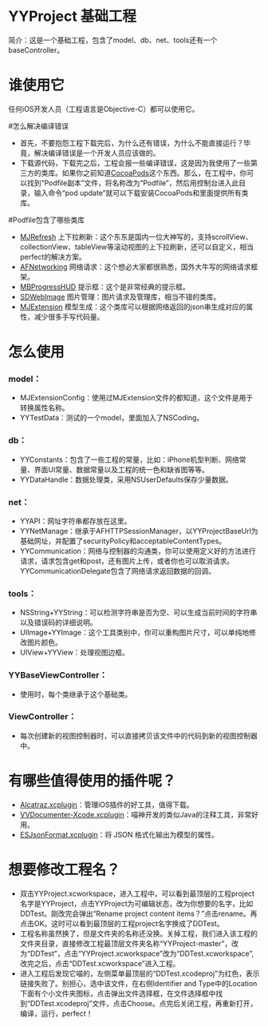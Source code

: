 # YYProject 基础工程
简介：这是一个基础工程，包含了model、db、net、tools还有一个baseController。

# 谁使用它
任何iOS开发人员（工程语言是Objective-C）都可以使用它。

#怎么解决编译错误
* 首先，不要抱怨工程下载完后，为什么还有错误，为什么不能直接运行？毕竟，解决编译错误是一个开发人员应该做的。
* 下载源代码，下载完之后，工程会报一些编译错误，这是因为我使用了一些第三方的类库。如果你之前知道[CocoaPods](http://www.cocoachina.com/ios/20140107/7663.html)这个东西。那么，在工程中，你可以找到“Podfile副本”文件，将名称改为“Podfile”，然后用控制台进入此目录，输入命令“pod update”就可以下载安装CocoaPods和里面提供所有类库。

#Podfile包含了哪些类库
* [MJRefresh](https://github.com/CoderMJLee/MJRefresh) 上下拉刷新：这个东东是国内一位大神写的，支持scrollView、collectionView、tableView等滚动视图的上下拉刷新，还可以自定义，相当perfect的解决方案。
* [AFNetworking](https://github.com/AFNetworking/AFNetworking) 网络请求：这个想必大家都很熟悉，国外大牛写的网络请求框架。
* [MBProgressHUD](https://github.com/jdg/MBProgressHUD) 提示框：这个是非常经典的提示框。
* [SDWebImage](https://github.com/rs/SDWebImage) 图片管理：图片请求及管理库，相当不错的类库。
* [MJExtension](https://github.com/CoderMJLee/MJExtension) 模型生成：这个类库可以根据网络返回的json串生成对应的属性，减少很多手写代码量。


# 怎么使用 
### model：
* MJExtensionConfig：使用过MJExtension文件的都知道，这个文件是用于转换属性名称。
* YYTestData：测试的一个model，里面加入了NSCoding。

### db：
* YYConstants：包含了一些工程的常量，比如：iPhone机型判断、网络常量、界面UI常量、数据常量以及工程的统一色和缺省图等等。
* YYDataHandle：数据处理类，采用NSUserDefaults保存少量数据。

### net：
* YYAPI：网址字符串都存放在这里。
* YYNetManage：继承于AFHTTPSessionManager，以YYProjectBaseUrl为基础网址，并配置了securityPolicy和acceptableContentTypes。
* YYCommunication：网络与控制器的沟通类，你可以使用定义好的方法进行请求，请求包含get和post，还有图片上传，或者你也可以取消请求。YYCommunicationDelegate包含了网络请求返回数据的回调。

### tools：
* NSString+YYString：可以检测字符串是否为空、可以生成当前时间的字符串以及错误码的详细说明。
* UIImage+YYImage：这个工具类别中，你可以重构图片尺寸，可以单纯地修改图片颜色。
* UIView+YYView：处理视图边框。

### YYBaseViewController：
* 使用时，每个类继承于这个基础类。

### ViewController：
* 每次创建新的视图控制器时，可以直接拷贝该文件中的代码到新的视图控制器中。

# 有哪些值得使用的插件呢？
* [Alcatraz.xcplugin](http://blog.devtang.com/2014/03/05/use-alcatraz-to-manage-xcode-plugins/?utm_source=tuicool&utm_medium=referral)：管理iOS插件的好工具，值得下载。
* [VVDocumenter-Xcode.xcplugin]()：喵神开发的类似Java的注释工具，非常好用。
* [ESJsonFormat.xcplugin](http://www.oschina.net/p/ESJsonFormat-Xcode)：将 JSON 格式化输出为模型的属性。

# 想要修改工程名？
* 双击YYProject.xcworkspace，进入工程中。可以看到最顶层的工程project名字是YYProject，点击YYProject为可编辑状态，改为你想要的名字，比如DDTest。刚改完会弹出“Rename project content items？”点击rename。再点击OK。这时可以看到最顶层的工程project名字换成了DDTest。
* 工程名称虽然换了，但是文件夹的名称还没换。关掉工程，我们进入该工程的文件夹目录，直接修改工程最顶层文件夹名称“YYProject-master”，改为“DDTest”，点击“YYProject.xcworkspace”改为“DDTest.xcworkspace”,改完之后，点击“DDTest.xcworkspace”进入工程。
* 进入工程后发现它喵的，左侧菜单最顶层的“DDTest.xcodeproj”为红色，表示链接失败了。别担心，选中该文件，在右侧Identifier and Type中的Location下面有个小文件夹图标，点击弹出文件选择框，在文件选择框中找到“DDTest.xcodeproj”文件，点击Choose。点完后关闭工程，再重新打开，编译，运行，perfect！


